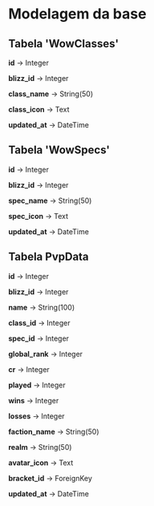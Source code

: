 # Modelagem da base

## Tabela 'WowClasses'

**id** -> Integer

**blizz_id** -> Integer

**class_name** -> String(50)

**class_icon** -> Text

**updated_at** -> DateTime

## Tabela 'WowSpecs'

**id** -> Integer

**blizz_id** -> Integer

**spec_name** -> String(50)

**spec_icon** -> Text

**updated_at** -> DateTime

## Tabela PvpData

**id** -> Integer

**blizz_id** -> Integer

**name** -> String(100)

**class_id** -> Integer

**spec_id** -> Integer

**global_rank** -> Integer

**cr** -> Integer

**played** -> Integer

**wins** -> Integer

**losses** -> Integer

**faction_name** -> String(50)

**realm** -> String(50)

**avatar_icon** -> Text

**bracket_id** -> ForeignKey

**updated_at** -> DateTime
